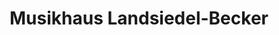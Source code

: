 ---
title: "Musikhaus Landsiedel-Becker"
url: /wuppertal/musikhaus-landsiedel-becker/
shop: Instrumente
---